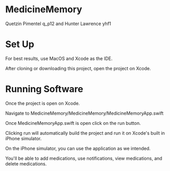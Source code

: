# MedicineMemory
Quetzin Pimentel q_p12 and Hunter Lawrence yhf1

# Set Up
For best results, use MacOS and Xcode as the IDE.

After cloning or downloading this project, open the project on Xcode.

# Running Software
Once the project is open on Xcode.

Navigate to MedicineMemory/MedicineMemory/MedicineMemoryApp.swift

Once MedicineMemoryApp.swift is open click on the run button.

Clicking run will automatically build the project and run it on Xcode's built in iPhone simulator.

On the iPhone simulator, you can use the application as we intended.

You'll be able to add medications, use notifications, view medications, and delete medications.
